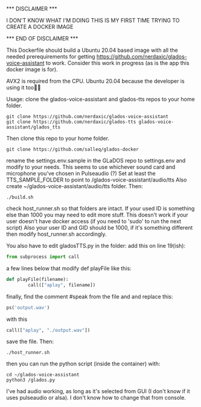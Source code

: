 *** DISCLAIMER ***

I DON'T KNOW WHAT I'M DOING
THIS IS MY FIRST TIME TRYING TO CREATE A DOCKER IMAGE

*** END OF DISCLAIMER ***

This Dockerfile should build a Ubuntu 20.04 based image with all the needed prerequirements for getting 
https://github.com/nerdaxic/glados-voice-assistant to work. Consider this work in progress (as is the app this docker image is for).

AVX2 is required from the CPU. Ubuntu 20.04 because the developer is using it too🤷‍♂️

Usage: clone the glados-voice-assistant and glados-tts repos to your home folder.
```console 
git clone https://github.com/nerdaxic/glados-voice-assistant
git clone https://github.com/nerdaxic/glados-tts glados-voice-assistant/glados_tts
``` 

Then clone this repo to your home folder.
``` console
git clone https://github.com/salleq/glados-docker
```

rename the settings.env.sample in the GLaDOS repo to settings.env and modify to your needs. This seems to use whichever sound card and microphone you've chosen in Pulseaudio (?)
Set at least the TTS_SAMPLE_FOLDER to point to /glados-voice-assistant/audio/tts
Also create ~/glados-voice-assistant/audio/tts folder.
Then:
```console 
./build.sh
``` 

check host_runner.sh so that folders are intact. If your used ID is something else than 1000 you may need to edit more stuff.
This doesn't work if your user doesn't have docker access (if you need to 'sudo' to run the next script)
Also your user ID and GID should be 1000, if it's something different then modify host_runner.sh accordingly.

You also have to edit gladosTTS.py in the folder:
add this on line 19(ish):
```python
from subprocess import call
``` 

a few lines below that modify def playFile like this:
```python
def playFile(filename):
        call(["aplay", filename])
```
finally, find the comment #speak from the file and and replace this:
```python
ps('output.wav')
```

with this
```python
call(["aplay", "./output.wav"])
```
save the file.
Then:
```console
./host_runner.sh
```

then you can run the python script (inside the container) with:
```console 
cd ~/glados-voice-assistant
python3 /glados.py
```

I've had audio working, as long as it's selected from GUI (I don't know if it uses pulseaudio or alsa). I don't know how to change that from console.

